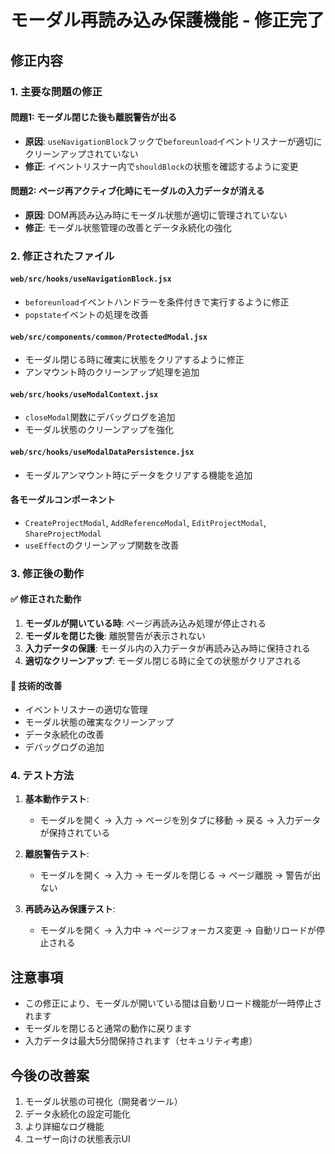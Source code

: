 # モーダル再読み込み保護機能 - 修正完了

## 修正内容

### 1. 主要な問題の修正

#### 問題1: モーダル閉じた後も離脱警告が出る
- **原因**: `useNavigationBlock`フックで`beforeunload`イベントリスナーが適切にクリーンアップされていない
- **修正**: イベントリスナー内で`shouldBlock`の状態を確認するように変更

#### 問題2: ページ再アクティブ化時にモーダルの入力データが消える
- **原因**: DOM再読み込み時にモーダル状態が適切に管理されていない
- **修正**: モーダル状態管理の改善とデータ永続化の強化

### 2. 修正されたファイル

#### `web/src/hooks/useNavigationBlock.jsx`
- `beforeunload`イベントハンドラーを条件付きで実行するように修正
- `popstate`イベントの処理を改善

#### `web/src/components/common/ProtectedModal.jsx`
- モーダル閉じる時に確実に状態をクリアするように修正
- アンマウント時のクリーンアップ処理を追加

#### `web/src/hooks/useModalContext.jsx`
- `closeModal`関数にデバッグログを追加
- モーダル状態のクリーンアップを強化

#### `web/src/hooks/useModalDataPersistence.jsx`
- モーダルアンマウント時にデータをクリアする機能を追加

#### 各モーダルコンポーネント
- `CreateProjectModal`, `AddReferenceModal`, `EditProjectModal`, `ShareProjectModal`
- `useEffect`のクリーンアップ関数を改善

### 3. 修正後の動作

#### ✅ 修正された動作
1. **モーダルが開いている時**: ページ再読み込み処理が停止される
2. **モーダルを閉じた後**: 離脱警告が表示されない
3. **入力データの保護**: モーダル内の入力データが再読み込み時に保持される
4. **適切なクリーンアップ**: モーダル閉じる時に全ての状態がクリアされる

#### 🔧 技術的改善
- イベントリスナーの適切な管理
- モーダル状態の確実なクリーンアップ
- データ永続化の改善
- デバッグログの追加

### 4. テスト方法

1. **基本動作テスト**:
   - モーダルを開く → 入力 → ページを別タブに移動 → 戻る → 入力データが保持されている

2. **離脱警告テスト**:
   - モーダルを開く → 入力 → モーダルを閉じる → ページ離脱 → 警告が出ない

3. **再読み込み保護テスト**:
   - モーダルを開く → 入力中 → ページフォーカス変更 → 自動リロードが停止される

## 注意事項

- この修正により、モーダルが開いている間は自動リロード機能が一時停止されます
- モーダルを閉じると通常の動作に戻ります
- 入力データは最大5分間保持されます（セキュリティ考慮）

## 今後の改善案

1. モーダル状態の可視化（開発者ツール）
2. データ永続化の設定可能化
3. より詳細なログ機能
4. ユーザー向けの状態表示UI
